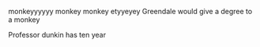 

monkeyyyyyy monkey monkey etyyeyey
Greendale would give a degree to a monkey

Professor dunkin has ten year
